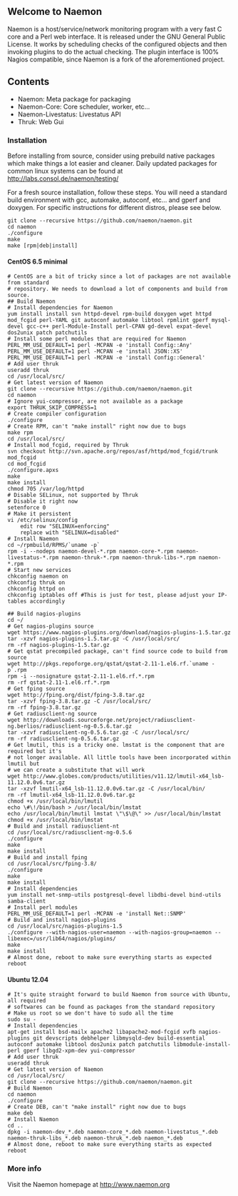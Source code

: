## Welcome to Naemon ##

Naemon is a host/service/network monitoring program with a very fast C
core and a Perl web interface. It is released under the GNU General
Public License. It works by scheduling checks of the configured
objects and then invoking plugins to do the actual checking. The
plugin interface is 100% Nagios compatible, since Naemon is a fork of
the aforementioned project.

## Contents

 * Naemon: Meta package for packaging
 * Naemon-Core: Core scheduler, worker, etc...
 * Naemon-Livestatus: Livestatus API
 * Thruk: Web Gui

### Installation ###

Before installing from source, consider using prebuild native
packages which make things a lot easier and cleaner.
Daily updated packages for common linux systems can be found at
http://labs.consol.de/naemon/testing/

For a fresh source installation, follow these steps. You will need
a standard build environment with gcc, automake, autoconf, etc... and
gperf and doxygen. For specific instructions for different distros, please see below.

    git clone --recursive https://github.com/naemon/naemon.git
    cd naemon
    ./configure
    make
    make [rpm|deb|install]


#### CentOS 6.5 minimal ####
    # CentOS are a bit of tricky since a lot of packages are not available from standard
    # repository. We needs to download a lot of components and build from source.
    ## Build Naemon
    # Install dependencies for Naemon
    yum install install svn httpd-devel rpm-build doxygen wget httpd mod_fcgid perl-YAML git autoconf automake libtool rpmlint gperf mysql-devel gcc-c++ perl-Module-Install perl-CPAN gd-devel expat-devel dos2unix patch patchutils
    # Install some perl modules that are required for Naemon
    PERL_MM_USE_DEFAULT=1 perl -MCPAN -e 'install Config::Any'
    PERL_MM_USE_DEFAULT=1 perl -MCPAN -e 'install JSON::XS'
    PERL_MM_USE_DEFAULT=1 perl -MCPAN -e 'install Config::General'
    # Add user thruk
    useradd thruk
    cd /usr/local/src/
    # Get latest version of Naemon
    git clone --recursive https://github.com/naemon/naemon.git
    cd naemon
    # Ignore yui-compressor, are not available as a package
    export THRUK_SKIP_COMPRESS=1
    # Create compiler configuration
    ./configure
    # Create RPM, can't "make install" right now due to bugs
    make rpm
    cd /usr/local/src/
    # Install mod_fcgid, required by Thruk
    svn checkout http://svn.apache.org/repos/asf/httpd/mod_fcgid/trunk mod_fcgid
    cd mod_fcgid
    ./configure.apxs
    make
    make install
    chmod 705 /var/log/httpd
    # Disable SELinux, not supported by Thruk
    # Disable it right now
    setenforce 0
    # Make it persistent 
    vi /etc/selinux/config
        edit row "SELINUX=enforcing"
        replace with "SELINUX=disabled"
    # Install Naemon
    cd ~/rpmbuild/RPMS/`uname -p`
    rpm -i --nodeps naemon-devel-*.rpm naemon-core-*.rpm naemon-livestatus-*.rpm naemon-thruk-*.rpm naemon-thruk-libs-*.rpm naemon-*.rpm
    # Start new services
    chkconfig naemon on
    chkconfig thruk on
    chkconfig httpd on
    chkconfig iptables off #This is just for test, please adjust your IP-tables accordingly
    
    ## Build nagios-plugins
    cd ~/
    # Get nagios-plugins source
    wget https://www.nagios-plugins.org/download/nagios-plugins-1.5.tar.gz
    tar -xzvf nagios-plugins-1.5.tar.gz -C /usr/local/src/
    rm -rf nagios-plugins-1.5.tar.gz
    # Get qstat precompiled package, can't find source code to build from source
    wget http://pkgs.repoforge.org/qstat/qstat-2.11-1.el6.rf.`uname -p`.rpm
    rpm -i --nosignature qstat-2.11-1.el6.rf.*.rpm
    rm -rf qstat-2.11-1.el6.rf.*.rpm
    # Get fping source
    wget http://fping.org/dist/fping-3.8.tar.gz
    tar -xzvf fping-3.8.tar.gz -C /usr/local/src/
    rm -rf fping-3.8.tar.gz
    # Get radiusclient-ng source
    wget http://downloads.sourceforge.net/project/radiusclient-ng.berlios/radiusclient-ng-0.5.6.tar.gz
    tar -xzvf radiusclient-ng-0.5.6.tar.gz -C /usr/local/src/
    rm -rf radiusclient-ng-0.5.6.tar.gz
    # Get lmutil, this is a tricky one. lmstat is the component that are required but it's
    # not longer available. All little tools have been incorporated within lmutil but
    # we can create a substitute that will work
    wget http://www.globes.com/products/utilities/v11.12/lmutil-x64_lsb-11.12.0.0v6.tar.gz
    tar -xzvf lmutil-x64_lsb-11.12.0.0v6.tar.gz -C /usr/local/bin/
    rm -rf lmutil-x64_lsb-11.12.0.0v6.tar.gz
    chmod +x /usr/local/bin/lmutil
    echo \#\!/bin/bash > /usr/local/bin/lmstat
    echo /usr/local/bin/lmutil lmstat \"\$\@\" >> /usr/local/bin/lmstat
    chmod +x /usr/local/bin/lmstat
    # Build and install radiusclient-nt
    cd /usr/local/src/radiusclient-ng-0.5.6
    ./configure
    make
    make install
    # Build and install fping
    cd /usr/local/src/fping-3.8/
    ./configure
    make
    make install
    # Install dependencies
    yum install net-snmp-utils postgresql-devel libdbi-devel bind-utils samba-client
    # Install perl modules
    PERL_MM_USE_DEFAULT=1 perl -MCPAN -e 'install Net::SNMP'
    # Build and install nagios-plugins
    cd /usr/local/src/nagios-plugins-1.5
    ./configure --with-nagios-user=naemon --with-nagios-group=naemon --libexec=/usr/lib64/nagios/plugins/
    make
    make install
    # Almost done, reboot to make sure everything starts as expected
    reboot

#### Ubuntu 12.04 ####
    # It's quite straight forward to build Naemon from source with Ubuntu, all required
    # softwares can be found as packages from the standard repository
    # Make us root so we don't have to sudo all the time
    sudo su -
    # Install dependencies 
    apt-get install bsd-mailx apache2 libapache2-mod-fcgid xvfb nagios-plugins git devscripts debhelper libmysqld-dev build-essential autoconf automake libtool dos2unix patch patchutils libmodule-install-perl gperf libgd2-xpm-dev yui-compressor
    # Add user thruk
    useradd thruk
    # Get latest version of Naemon
    cd /usr/local/src/
    git clone --recursive https://github.com/naemon/naemon.git
    # Build Naemon
    cd naemon
    ./configure
    # Create DEB, can't "make install" right now due to bugs
    make deb
    # Install Naemon
    cd ..
    dpkg -i naemon-dev_*.deb naemon-core_*.deb naemon-livestatus_*.deb naemon-thruk-libs_*.deb naemon-thruk_*.deb naemon_*.deb
    # Almost done, reboot to make sure everything starts as expected
    reboot

### More info ###

Visit the Naemon homepage at http://www.naemon.org

